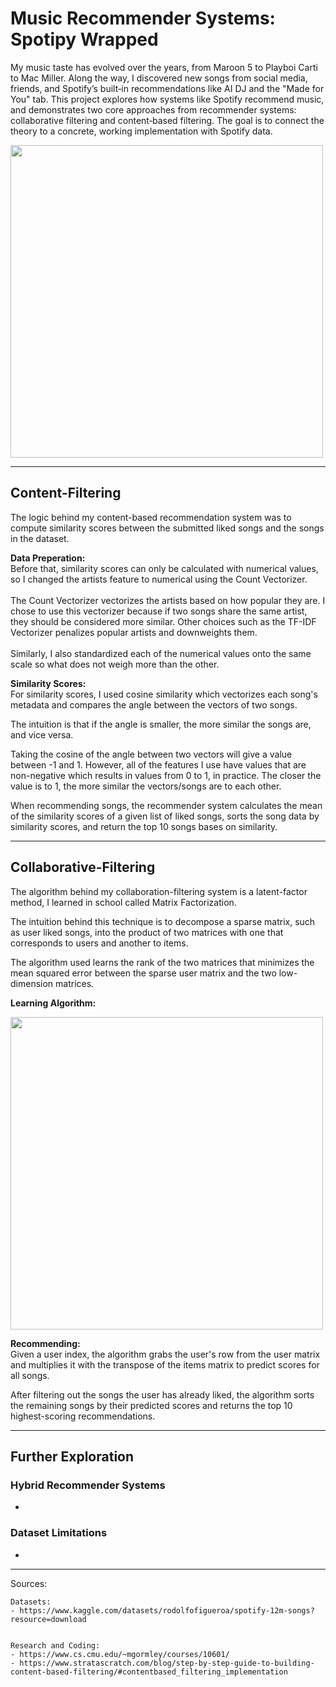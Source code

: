 # Music Recommender Systems: Spotipy Wrapped

My music taste has evolved over the years, from Maroon 5 to Playboi Carti to Mac Miller. Along the way, I discovered new songs from social media, friends, and Spotify’s built‑in recommendations like AI DJ and the "Made for You" tab. This project explores how systems like Spotify recommend music, and demonstrates two core approaches from recommender systems: collaborative filtering and content‑based filtering. The goal is to connect the theory to a concrete, working implementation with Spotify data. <br>


<img src="https://i.imgur.com/HmOCA03.png" width="500">

---

## Content-Filtering
The logic behind my content-based recommendation system was to compute similarity scores between the submitted liked songs and the songs in the dataset. <br>

<b> Data Preperation: </b> <br>
Before that, similarity scores can only be calculated with numerical values, so I changed the artists feature to numerical using the Count Vectorizer. <br>
<br>
The Count Vectorizer vectorizes the artists based on how popular they are. I chose to use this vectorizer because if two songs share the same artist, they should be considered more similar. Other choices such as the TF-IDF Vectorizer penalizes popular artists and downweights them. <br>
<br>
Similarly, I also standardized each of the numerical values onto the same scale so what does not weigh more than the other. 

<b>Similarity Scores:</b> <br>
For similarity scores, I used cosine similarity which vectorizes each song's metadata and compares the angle between the vectors of two songs.<br>

The intuition is that if the angle is smaller, the more similar the songs are, and vice versa. <br>

Taking the cosine of the angle between two vectors will give a value between -1 and 1. However, all of the features I use have values that are non-negative which results in values from 0 to 1, in practice. The closer the value is to 1, the more similar the vectors/songs are to each other.

When recommending songs, the recommender system calculates the mean of the similarity scores of a given list of liked songs, sorts the song data by similarity scores, and return the top 10 songs bases on similarity. 


---
## Collaborative-Filtering

The algorithm behind my collaboration-filtering system is a latent-factor method, I learned in school called Matrix Factorization. <br>

The intuition behind this technique is to decompose a sparse matrix, such as user liked songs, into the product of two matrices with one that corresponds to users and another to items. <br>

The algorithm used learns the rank of the two matrices that minimizes the mean squared error between the sparse user matrix and the two low-dimension matrices. <br>

<b>Learning Algorithm:</b> <br>

<img src="https://i.imgur.com/ppcTZNT.png" width="500">

<b>Recommending:</b> <br>
Given a user index, the algorithm grabs the user's row from the user matrix and multiplies it with the transpose of the items matrix to predict scores for all songs. <br>

After filtering out the songs the user has already liked, the algorithm sorts the remaining songs by their predicted scores and returns the top 10 highest-scoring recommendations.

---


## Further Exploration

### Hybrid Recommender Systems

- 

### Dataset Limitations

- 

---

Sources:

    Datasets:
    - https://www.kaggle.com/datasets/rodolfofigueroa/spotify-12m-songs?resource=download


    Research and Coding:
    - https://www.cs.cmu.edu/~mgormley/courses/10601/
    - https://www.stratascratch.com/blog/step-by-step-guide-to-building-content-based-filtering/#contentbased_filtering_implementation 
